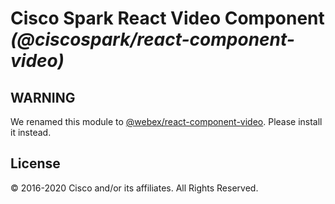 # Cisco Spark React Video Component _(@ciscospark/react-component-video)_

## WARNING

We renamed this module to [@webex/react-component-video](https://www.npmjs.com/package/@webex/react-component-video). Please install it instead.

## License

© 2016-2020 Cisco and/or its affiliates. All Rights Reserved.
